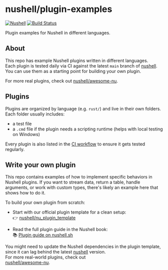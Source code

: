 # nushell/plugin-examples
[![Nushell](https://img.shields.io/badge/dynamic/toml?url=https%3A%2F%2Fraw.githubusercontent.com%2Fnushell%2Fplugin-examples%2Frefs%2Fheads%2Fmain%2FCargo.toml&query=workspace.dependencies.nu-protocol.version&prefix=v&label=nushell&color=%234E9906)](https://github.com/nushell/nushell)
[![Build Status](https://img.shields.io/github/actions/workflow/status/nushell/plugin-examples/ci.yml)](https://github.com/nushell/plugin-examples/actions)

Plugin examples for Nushell in different languages.

## About  
This repo has example Nushell plugins written in different languages.  
Each plugin is tested daily via CI against the latest `main` branch of 
[nushell](https://github.com/nushell/nushell).  
You can use them as a starting point for building your own plugin.  

For more real plugins, check out 
[nushell/awesome-nu](https://github.com/nushell/awesome-nu?tab=readme-ov-file#plugins).

## Plugins  
Plugins are organized by language (e.g. `rust/`) and live in their own folders.  
Each folder usually includes:  
- a test file  
- a `.cmd` file if the plugin needs a scripting runtime (helps with local testing on Windows)  

Every plugin is also listed in the [CI workflow](./.github/workflows/ci.yml) to 
ensure it gets tested regularly.  

## Write your own plugin

This repo contains examples of how to implement specific behaviors in Nushell 
plugins.
If you want to stream data, return a table, handle arguments, or work with 
custom types, there's likely an example here that shows how to do it.

To build your own plugin from scratch:

- Start with our official plugin template for a clean setup:  
  👉 [nushell/nu_plugin_template](https://github.com/nushell/nu_plugin_template)

- Read the full plugin guide in the Nushell book:  
  📚 [Plugin guide on nushell.sh](https://www.nushell.sh/contributor-book/plugins.html)

You might need to update the Nushell dependencies in the plugin template, 
since it can lag behind the latest 
[nushell](https://github.com/nushell/nushell) version.  
For more real-world plugins, check out  
[nushell/awesome-nu](https://github.com/nushell/awesome-nu?tab=readme-ov-file#plugins).
